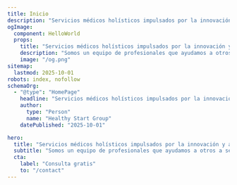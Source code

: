 ```yaml
---
title: Inicio
description: "Servicios médicos holísticos impulsados por la innovación y años de experiencia."
ogImage:
  component: HelloWorld
  props:
    title: "Servicios médicos holísticos impulsados por la innovación y años de experiencia."
    description: "Somos un equipo de profesionales que ayudamos a otros a sentirse mejor con nuestros servicios premium."
    image: "/og.png"
sitemap:
  lastmod: 2025-10-01
robots: index, nofollow
schemaOrg:
  - "@type": "HomePage"
    headline: "Servicios médicos holísticos impulsados por la innovación y años de experiencia."
    author:
      type: "Person"
      name: "Healthy Start Group"
    datePublished: "2025-10-01"

hero:
  title: "Servicios médicos holísticos impulsados por la innovación y años de experiencia."
  subtitle: "Somos un equipo de profesionales que ayudamos a otros a sentirse mejor con nuestros servicios premium."
  cta:
    label: "Consulta gratis"
    to: "/contact"
---
```

